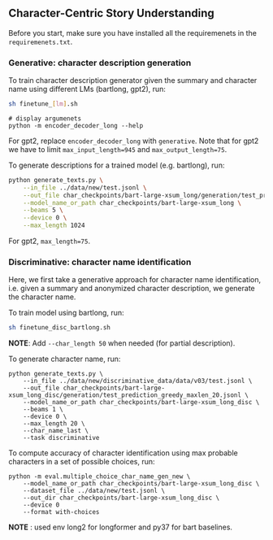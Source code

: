 ## Character-Centric Story Understanding

Before you start, make sure you have installed all the requiremenets in the `requiremenets.txt`.

### Generative: character description generation

To train character description generator given the summary and character name using different LMs (bartlong, gpt2), run:

```bash
sh finetune_[lm].sh
```

```
# display argumenets
python -m encoder_decoder_long --help
```

For gpt2, replace `encoder_decoder_long` with `generative`. Note that for gpt2 we have to limit `max_input_length=945` and `max_output_length=75`.


To generate descriptions for a trained model (e.g. bartlong), run:

```bash
python generate_texts.py \
	--in_file ../data/new/test.jsonl \
	--out_file char_checkpoints/bart-large-xsum_long/generation/test_prediction_beams5_maxlen_1024.jsonl \
	--model_name_or_path char_checkpoints/bart-large-xsum_long \
	--beams 5 \
	--device 0 \
	--max_length 1024
```
For gpt2, `max_length=75`.


### Discriminative: character name identification

Here, we first take a generative approach for character name identification, i.e. given a summary and anonymized character description, we generate the character name.

To train model using bartlong, run:

```bash
sh finetune_disc_bartlong.sh
```
**NOTE**: Add `--char_length 50` when needed (for partial description).

To generate character name, run:

```
python generate_texts.py \
	--in_file ../data/new/discriminative_data/data/v03/test.jsonl \
	--out_file char_checkpoints/bart-large-xsum_long_disc/generation/test_prediction_greedy_maxlen_20.jsonl \
	--model_name_or_path char_checkpoints/bart-large-xsum_long_disc \
	--beams 1 \
	--device 0 \
	--max_length 20 \
	--char_name_last \
	--task discriminative
```
To compute accuracy of character identification using max probable characters in a set of possible choices, run:

```
python -m eval.multiple_choice_char_name_gen_new \
	--model_name_or_path char_checkpoints/bart-large-xsum_long_disc \
	--dataset_file ../data/new/test.jsonl \
	--out_dir char_checkpoints/bart-large-xsum_long_disc \
	--device 0
	--format with-choices
```
**NOTE** : used env long2 for longformer and py37 for bart baselines.
